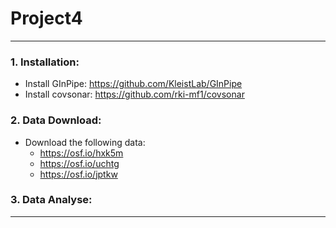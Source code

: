 # Project4

---

### 1. Installation:

- Install GInPipe: https://github.com/KleistLab/GInPipe
- Install covsonar: https://github.com/rki-mf1/covsonar


### 2. Data Download:

- Download the following data:
  - https://osf.io/hxk5m
  - https://osf.io/uchtg
  - https://osf.io/jptkw
    

### 3. Data Analyse:




---


    
